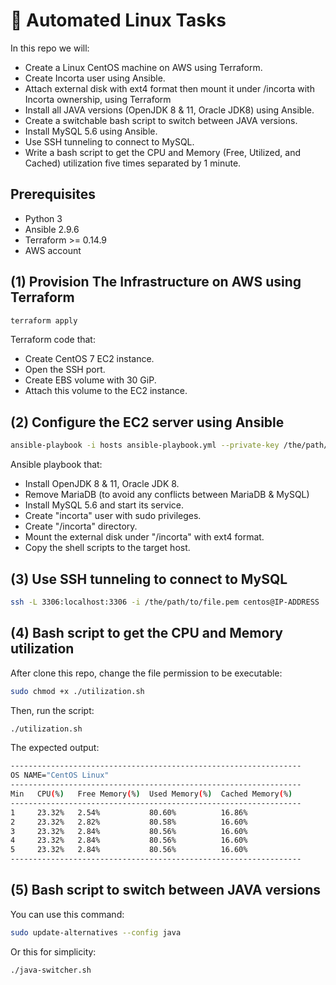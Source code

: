 # :penguin: Automated Linux Tasks
In this repo we will:
* Create a Linux CentOS machine on AWS using Terraform.
* Create Incorta user using Ansible.
* Attach external disk with ext4 format then mount it under /incorta with Incorta ownership, using Terraform
* Install all JAVA versions (OpenJDK 8 & 11, Oracle JDK8) using Ansible.
* Create a switchable bash script to switch between JAVA versions.
* Install MySQL 5.6 using Ansible.
* Use SSH tunneling to connect to MySQL.
* Write a bash script to get the CPU and Memory (Free, Utilized, and Cached) utilization five times separated by 1 minute.


## Prerequisites 
* Python 3
* Ansible 2.9.6
* Terraform >= 0.14.9
* AWS account 

## (1) Provision The Infrastructure on AWS using Terraform
```sh
terraform apply
```
Terraform code that: 
* Create CentOS 7 EC2 instance.
* Open the SSH port.
* Create EBS volume with 30 GiP.
* Attach this volume to the EC2 instance.

## (2) Configure the EC2 server using Ansible
```sh
ansible-playbook -i hosts ansible-playbook.yml --private-key /the/path/to/file.pem
```
Ansible playbook that:
* Install OpenJDK 8 & 11, Oracle JDK 8.
* Remove MariaDB (to avoid any conflicts between MariaDB & MySQL)
* Install MySQL 5.6 and start its service.
* Create "incorta" user with sudo privileges.
* Create "/incorta" directory.
* Mount the external disk under "/incorta" with ext4 format.
* Copy the shell scripts to the target host.

## (3) Use SSH tunneling to connect to MySQL
```sh
ssh -L 3306:localhost:3306 -i /the/path/to/file.pem centos@IP-ADDRESS
```

## (4) Bash script to get the CPU and Memory utilization
After clone this repo, change the file permission to be executable:
```sh
sudo chmod +x ./utilization.sh
```
Then, run the script:
```sh
./utilization.sh
```
The expected output:
```sh
-----------------------------------------------------------------
OS NAME="CentOS Linux"
-----------------------------------------------------------------
Min   CPU(%)   Free Memory(%)  Used Memory(%)  Cached Memory(%)
-----------------------------------------------------------------
1     23.32%   2.54%           80.60%          16.86%
2     23.32%   2.82%           80.58%          16.60%
3     23.32%   2.84%           80.56%          16.60%
4     23.32%   2.84%           80.56%          16.60%
5     23.32%   2.84%           80.56%          16.60%
-----------------------------------------------------------------
```
## (5) Bash script to switch between JAVA versions
You can use this command:
```sh
sudo update-alternatives --config java
```
Or this for simplicity:
```sh
./java-switcher.sh
```

